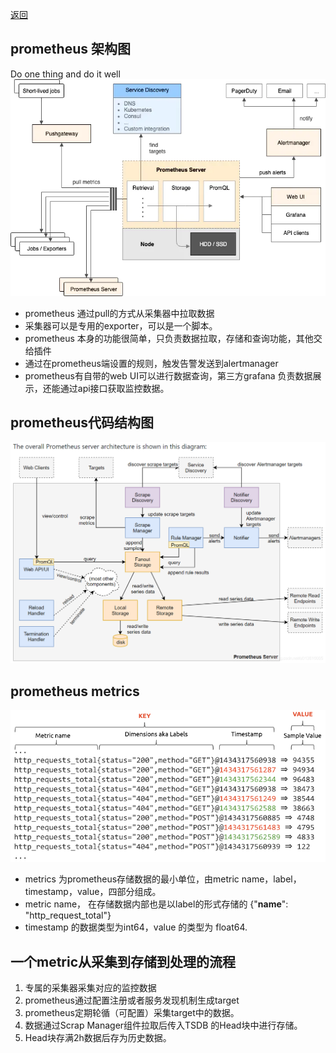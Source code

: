 [返回](../index.md)
## prometheus 架构图
  Do one thing and do it well
![avatar](../images/prometheus.png)

- prometheus 通过pull的方式从采集器中拉取数据
- 采集器可以是专用的exporter，可以是一个脚本。
- prometheus 本身的功能很简单，只负责数据拉取，存储和查询功能，其他交给插件
- 通过在prometheus端设置的规则，触发告警发送到alertmanager
- prometheus有自带的web UI可以进行数据查询，第三方grafana 负责数据展示，还能通过api接口获取监控数据。

## prometheus代码结构图
![avatar](../images/prometheus-struct.png)


## prometheus metrics
![avatar](../images/prometheus-metrics.png)

- metrics 为prometheus存储数据的最小单位，由metric name，label， timestamp，value，四部分组成。
- metric name， 在存储数据内部也是以label的形式存储的 {"__name__": "http_request_total"}
- timestamp 的数据类型为int64，value 的类型为 float64.

## 一个metric从采集到存储到处理的流程
1. 专属的采集器采集对应的监控数据
2. prometheus通过配置注册或者服务发现机制生成target
3. prometheus定期轮循（可配置）采集target中的数据。
4. 数据通过Scrap Manager组件拉取后传入TSDB 的Head块中进行存储。
5. Head块存满2h数据后存为历史数据。
